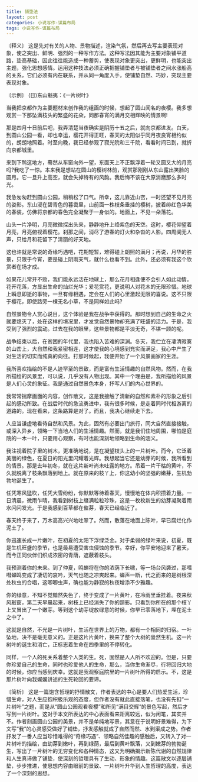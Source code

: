 ```yaml
---
title: 铺垫法
layout: post
categories: 小说写作-谋篇布局
tags: 小说写作-谋篇布局
---
```


〔释义〕 这是先对有关的人物、景物描述，渲染气氛，然后再去写主要表现对象，使之突出、鲜明、强烈的一种写作方法。这种写法因其能为主要对象铺平道路，垫高基础，因此往往能造成一种蓄势，使表现对象更突出，更鲜明，也能突出主题，强化思想感情。运用这种技法必须正确把握铺垫者与被铺垫者之间水涨船高的关系，它们必须有内在联系，并从同一角度入手，使铺垫自然、巧妙，突现主要表现对象。

〔示例〕 (日)东山魁夷：《一片树叶》

当我把京都作为主要题材来创作我的组画的时候，想起了圆山闻名的夜樱。我多想观赏一下那坠满枝头的繁盛的花朵，同那春宵的满月交相辉映的情景啊!

那是四月十日前后吧，我弄清楚当夜确实是阴历十五之后，就向京都进发。白天，到圆山公园一看，却也幸运，樱花开得正旺，春天的太阳似乎同月夜良宵相约似的，朗朗地照着。时至向晚，我已经参观了寂光院和三千院，看看时间已到，就折向京都城里。

来到下鸭这地方，蓦然从车窗向外一望，东面天上不正飘浮着一轮又圆又大的月亮吗?我吃了一惊。本来我是想站在圆山的樱树林前，观赏那刚刚从东山露出笑脸的圆月。它一旦升上高空，就会失掉特有的风韵。我后悔不该在大原消磨那么多时光。

我急匆匆赶到圆山公园，稍稍松了口气。所幸，这儿靠近山峦，一时还望不见月亮的姿影。东山浸在碧青色的暮霭里，山前面一株枝条垂挂的樱树，披着绯红色华美的春装，仿佛将京都的春色完全凝聚于一身似的。地面上，不见一朵落花。

山头一片净明，月亮微微探出头来，静静地升上绛紫色的天空。这时，樱花仰望着月亮，月亮俯视着樱花。刹那之间，消尽了游春的灯火和杂沓的人影。四周阒无人声，只给月和花留下了清丽的好天地。

这也许就是常说的奇缘巧遇吧，花期短暂，难得碰上朗照的满月；再说，月华的胜景，只限于今宵，要是碰上阴雨天气，就什么也看不到。此外，还必须有我这个欣赏者在场才成。

如果花儿常开不败，我们能永远活在地球上，那么花月相逢便不会引人如此动情。花开花落，方显出生命的灿烂光华；爱花赏花，更说明人对花木的无限珍惜。地球上瞬息即逝的事物，一旦有缘相遇，定会在人们的心里激起无限的喜说。这不只限于樱花，即使路旁一棵无名小草，不是同样如此吗?

自然景物令人赏心说目，这个体验是我在战争中获得的。那时想到自己的生命之火就要熄灭了，处在这样的境况里，才发觉自然景物却充满了旺盛的活力。于是，我受到了强烈的震动。过去在我的眼里，这些景物都是平淡无奇，不堪一顾的呢。

战争结束以后，在贫困的年代里，我也陷入苦难的深渊。冬天，我伫立在凄清寂寞的山峦上，大自然和我紧密相连，这才使我的心境感到充实而满足，我心中产生了对生活的切实而纯真的向往。打那时候起，我便开始了一个风景画家的生涯。

我所喜欢描绘的不是人迹罕至的景致，而是富有生活情趣的自然风物。然而，在我所描绘的风景里，可以说，几乎没有人物出现。其中一个理由是，我所描绘的风景是人们心灵的象征。我是通过自然景色本身，抒写人们的内心世界的。

我常常揣摩画面的内容，创作散文，这是我接触了清新的自然和素朴的形象之后引起的感动所致。在战后时代的急流勇进中，我有很多时候，是走着同时代相游离的道路的。现在看来，这条路算是对了。而且，我决心继续走下去。

人应当谦虚地看待自然和风景。为此，固然有必要出门旅行，同大自然直接接触，或深入异乡，领略一下当地人们的生活情趣。然而，就是我们住地周围，哪怕是庭院的一木一叶，只要用心观察，有时也能深刻地领略到生命的涵义。

我注视着院子里的树木，更准确地说，是在凝望枝头上的一片树叶。而今，它泛着美丽的绿色，在夏日的阳光里闪耀着光辉。我想起当它还是幼芽的时候，我所看到的情景。那是去年初冬，就在这片新叶尚未吐露的地方。吊着一片干枯的黄叶，不久就脱离了枝条飘落到地上。就在原来的枝丫上，你这幼小的坚强的嫩芽，生机勃勃地诞生了。

任凭寒风猛吹，任凭大雪纷纷，你默默等待着春天，慢慢地在体内积攒着力量。一日清晨，微雨乍晴，我看到树枝上缀满粒粒珍珠，这是一枚枚新生的幼芽凝聚着雨水闪闪发光。于是我感到百草都在催芽，春天已经临近了。

春天终于来了，万木高高兴兴地吐翠了。然而，散落在地面上陈叶，早已腐烂化作泥土了。

你迅速长成一片嫩叶，在初夏的太阳下浮绿泛金。对于柔弱的绿叶来说，初夏，既是生机旺盛的季节，也是最易遭受害虫侵蚀的季节。幸好，你平安地迎来了暑天，而今正同伙伴们织成浓密的青荫，遮蔽着枝头。

我预测着你的未来。到了仲夏，鸣蝉将在你的浓荫下长啸，等一场台风袭过，那嘒嘒蝉鸣变成了凄切的哀吟，天气也随之凉爽起来。蝉声一断，代之而来的是树根深处秋虫的合唱，这唧唧虫声，确也能为静寂的秋夜增添不少雅趣。

你的绿意，不知不觉黯然失色了，终于变成了一片黄叶，在冷雨里垂挂着。夜来秋风敲窗，第二天早晨起来，树枝上已经消失了你的踪影。只看到你所在的那个枝丫上又冒出了一个嫩芽。等到这个幼芽绽放绿意的时候，你早已零落地下，埋在泥土之中了。

这就是自然，不光是一片树叶，生活在世界上的万物，都有一个相同的归宿。一叶坠地，决不是毫无意义的。正是这片片黄叶，换来了整个大树的盎然生机。这一片树叶的诞生和消亡，正标志着生命在四季里的不停转化。

同样，一个人的死关系着整个人类的生。死，固然是人人所不欢迎的。但是，只要你珍爱自己的生命，同时也珍爱他人的生命，那么，当你生命渐尽，行将回归大地的时候，你应当感到庆幸。这就是我观察庭院里的一片树叶所得的启示。不，这是那片树叶向我娓娓讲述的生死轮回的要谛。

〔简析〕 这是一篇饱含哲理的抒情散文，作者表达的中心是要人们热爱生活，珍惜生命，对人生应抱积极乐观的态度，但作者没有就此直接落笔，也没有先扣“一片树叶”之题，而是从“圆山公园观看夜樱”和所见“满目交辉”的景色写起，然后才写到一片树叶。这对于本文所表达的中心表面看来距离较远，似为闲笔，其实并不。作者刻画圆山公园的美景，并不是单纯地写景，其意在于说明好景难得，为下文写“我”的心灵感受做好了铺垫，抒发感触就成了自然而然、水到渠成之势。作者抒发了一番人应当珍惜难得的“奇缘巧遇”、领略自然佳趣的感触后，又转入了对一片树叶的描绘，由幼芽到嫩叶，再到绿荫，最后到黄叶飘落，又到嫩芽的勃勃诞生，写出了一片树叶的无穷变化和各种情态，这又为明确揭示新陈代谢的自然规律和人生真谛做了铺垫，使深刻的哲理具有了生动、形象的情趣。这篇散文以逐层铺垫，步步推进，使思想内容由眼前的景致、一片树叶升华到人生哲理的高度，表达了一个深刻的思想。 